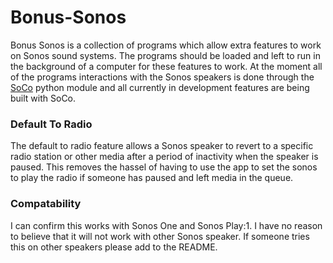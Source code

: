 # Bonus-Sonos
Bonus Sonos is a collection of programs which allow extra features to work on Sonos sound systems. The programs should be loaded and left to run in the background of a computer for these features to work. At the moment all of the programs interactions with the Sonos speakers is done through the [SoCo](https://github.com/SoCo/SoCo) python module and all currently in development features are being built with SoCo.
<h3>Default To Radio</h3>
The default to radio feature allows a Sonos speaker to revert to a specific radio station or other media after a period of inactivity when the speaker is paused. This removes the hassel of having to use the app to set the sonos to play the radio if someone has paused and left media in the queue.

<h3>Compatability</h3>
I can confirm this works with Sonos One and Sonos Play:1. I have no reason to believe that it will not work with other Sonos speaker. If someone tries this on other speakers please add to the README.
